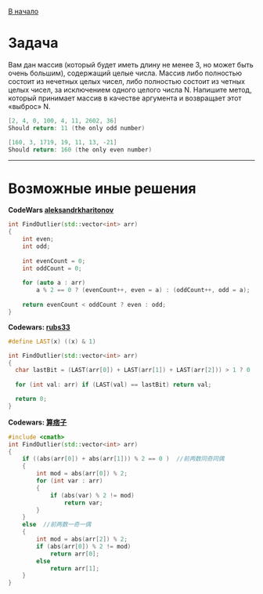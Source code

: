 [В начало](../README.md)
# Задача

Вам дан массив (который будет иметь длину не менее 3, но может быть очень большим), 
содержащий целые числа. Массив либо полностью состоит из нечетных целых чисел, 
либо полностью состоит из четных целых чисел, за исключением одного целого числа N. 
Напишите метод, который принимает массив в качестве аргумента и возвращает этот «выброс» N.


```cpp
[2, 4, 0, 100, 4, 11, 2602, 36]
Should return: 11 (the only odd number)

[160, 3, 1719, 19, 11, 13, -21]
Should return: 160 (the only even number)
```

---
# Возможные иные решения

**CodeWars [aleksandrkharitonov](https://www.codewars.com/users/aleksandrkharitonov)**


```cpp
int FindOutlier(std::vector<int> arr)
{
    int even;
    int odd;
  
    int evenCount = 0;
    int oddCount = 0;
  
    for (auto a : arr)
        a % 2 == 0 ? (evenCount++, even = a) : (oddCount++, odd = a);
  
    return evenCount < oddCount ? even : odd;
}
```

**Codewars: [rubs33](https://www.codewars.com/users/rubs33)**
```cpp
#define LAST(x) ((x) & 1)

int FindOutlier(std::vector<int> arr)
{
  char lastBit = (LAST(arr[0]) + LAST(arr[1]) + LAST(arr[2])) > 1 ? 0 : 1;
  
  for (int val: arr) if (LAST(val) == lastBit) return val;

  return 0;
}
```

**Codewars: [算痞子](https://www.codewars.com/users/算痞子)**

```c++
#include <cmath>
int FindOutlier(std::vector<int> arr)
{
    if ((abs(arr[0]) + abs(arr[1])) % 2 == 0 )  //前两数同奇同偶
    {
        int mod = abs(arr[0]) % 2;
        for (int var : arr)
        {
            if (abs(var) % 2 != mod)
                return var;
        }
    }
    else  //前两数一奇一偶
    {
        int mod = abs(arr[2]) % 2;
        if (abs(arr[0]) % 2 != mod)
            return arr[0];
        else
            return arr[1];
    }
}
```